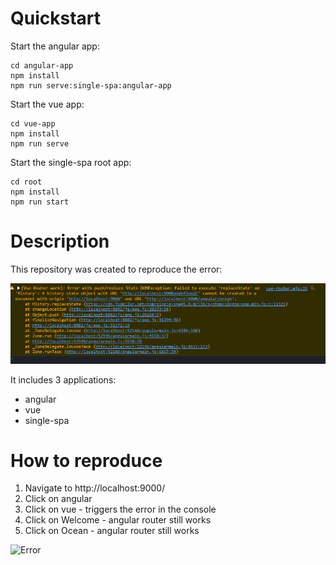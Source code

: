 # Quickstart

Start the angular app:

```shell
cd angular-app 
npm install
npm run serve:single-spa:angular-app
```


Start the vue app:

```shell
cd vue-app
npm install
npm run serve
```

Start the single-spa root app:

```shell
cd root
npm install
npm run start
```

# Description

This repository was created to reproduce the error:

![Error](./docs/img/error.png)

It includes 3 applications:

- angular
- vue 
- single-spa 

# How to reproduce

1. Navigate to http://localhost:9000/
2. Click on angular
3. Click on vue - triggers the error in the console
4. Click on Welcome - angular router still works
5. Click on Ocean - angular router still works

![Error](./docs/img/error.gif)
